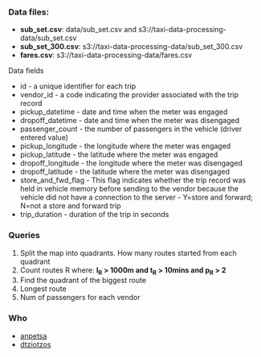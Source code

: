 ### Data files:
- **sub_set.csv**: data/sub_set.csv and s3://taxi-data-processing-data/sub_set.csv
- **sub_set_300.csv**: s3://taxi-data-processing-data/sub_set_300.csv
- **fares.csv**: s3://taxi-data-processing-data/fares.csv

Data fields
- id - a unique identifier for each trip
- vendor_id - a code indicating the provider associated with the trip record
- pickup_datetime - date and time when the meter was engaged
- dropoff_datetime - date and time when the meter was disengaged
- passenger_count - the number of passengers in the vehicle (driver entered value)
- pickup_longitude - the longitude where the meter was engaged
- pickup_latitude - the latitude where the meter was engaged
- dropoff_longitude - the longitude where the meter was disengaged
- dropoff_latitude - the latitude where the meter was disengaged
- store_and_fwd_flag - This flag indicates whether the trip record was held in vehicle
memory before sending to the vendor because the vehicle did not have a connection
to the server - Y=store and forward; N=not a store and forward trip
- trip_duration - duration of the trip in seconds

### Queries
1. Split the map into quadrants. How many routes started from each quadrant
2. Count routes R where: **l<sub>R</sub> > 1000m and t<sub>R</sub> > 10mins and p<sub>R</sub> > 2**
3. Find the quadrant of the biggest route
4. Longest route
5. Num of passengers for each vendor


### Who
- [anpetsa](https://github.com/anpetsa)
- [dtziotzos](https://github.com/dtziotzos)
